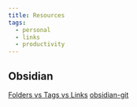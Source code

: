 ```yaml
---
title: Resources
tags:
  - personal
  - links
  - productivity
---
```

## Obsidian

[Folders vs Tags vs Links](https://forum.obsidian.md/t/folders-vs-linking-vs-tags-the-definitive-guide-extremely-short-read-this/78468) 
[obsidian-git](https://github.com/Vinzent03/obsidian-git) 

